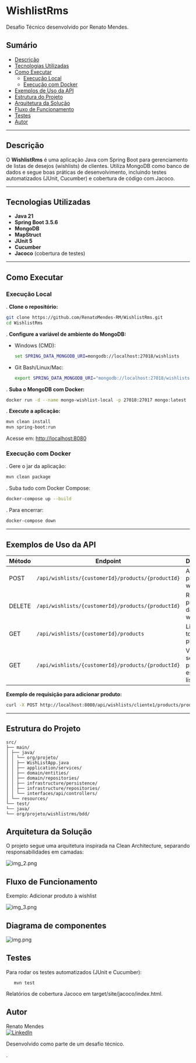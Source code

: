 # WishlistRms

Desafio Técnico desenvolvido por Renato Mendes.

## Sumário

- [Descrição](#descrição)
- [Tecnologias Utilizadas](#tecnologias-utilizadas)
- [Como Executar](#como-executar)
    - [Execução Local](#execução-local)
    - [Execução com Docker](#execução-com-docker)
- [Exemplos de Uso da API](#exemplos-de-uso-da-api)
- [Estrutura do Projeto](#estrutura-do-projeto)
- [Arquitetura da Solução](#arquitetura-da-solução)
- [Fluxo de Funcionamento](#fluxo-de-funcionamento)
- [Testes](#testes)
- [Autor](#autor)

---

## Descrição

O **WishlistRms** é uma aplicação Java com Spring Boot para gerenciamento de listas de desejos (wishlists) de clientes. Utiliza MongoDB como banco de dados e segue boas práticas de desenvolvimento, incluindo testes automatizados (JUnit, Cucumber) e cobertura de código com Jacoco.

---

## Tecnologias Utilizadas

- **Java 21**
- **Spring Boot 3.5.6**
- **MongoDB**
- **MapStruct**
- **JUnit 5**
- **Cucumber**
- **Jacoco** (cobertura de testes)

---

## Como Executar

### Execução Local

. **Clone o repositório:**
   ```bash
   git clone https://github.com/RenatoMendes-RM/WishlistRms.git
   cd WishlistRms
   ```

. **Configure a variável de ambiente do MongoDB:**

- Windows (CMD):
  ```cmd
  set SPRING_DATA_MONGODB_URI=mongodb://localhost:27018/wishlists
  ```
- Git Bash/Linux/Mac:
  ```bash
  export SPRING_DATA_MONGODB_URI="mongodb://localhost:27018/wishlists"
  ```

. **Suba o MongoDB com Docker:**
   ```bash
   docker run -d --name mongo-wishlist-local -p 27018:27017 mongo:latest
   ```

. **Execute a aplicação:**
   ```bash
   mvn clean install
   mvn spring-boot:run
   ```
Acesse em: [http://localhost:8080](http://localhost:8080)

### Execução com Docker

. Gere o jar da aplicação:
   ```bash
   mvn clean package
   ```

. Suba tudo com Docker Compose:
   ```bash
   docker-compose up --build
   ```

. Para encerrar:
   ```bash
   docker-compose down
   ```

---

## Exemplos de Uso da API

| Método | Endpoint                                      | Descrição                        |
|--------|-----------------------------------------------|----------------------------------|
| POST   | `/api/wishlists/{customerId}/products/{productId}` | Adiciona produto à wishlist      |
| DELETE | `/api/wishlists/{customerId}/products/{productId}` | Remove produto da wishlist       |
| GET    | `/api/wishlists/{customerId}/products`        | Lista todos os produtos          |
| GET    | `/api/wishlists/{customerId}/products/{productId}` | Verifica se produto está na lista|

**Exemplo de requisição para adicionar produto:**
```bash
curl -X POST http://localhost:8080/api/wishlists/cliente1/products/produto123
```

---

## Estrutura do Projeto



```
src/
├── main/
│ ├── java/
│ │ └── org/projeto/
│ │ ├── WishListApp.java
│ │ ├── application/services/
│ │ ├── domain/entities/
│ │ ├── domain/repositories/
│ │ ├── infrastructure/persistence/
│ │ ├── infrastructure/repositories/
│ │ └── interfaces/api/controllers/
│ └── resources/
└── test/
└── java/
└── org/projeto/wishlistrms/bdd/
```

## Arquitetura da Solução

O projeto segue uma arquitetura inspirada na Clean Architecture, separando responsabilidades em camadas:


![img_2.png](img_2.png)

## Fluxo de Funcionamento

Exemplo: Adicionar produto à wishlist

![img_3.png](img_3.png)


## Diagrama de componentes
![img.png](img.png)


## Testes

Para rodar os testes automatizados (JUnit e Cucumber):

```
   mvn test
```
Relatórios de cobertura Jacoco em target/site/jacoco/index.html.



## Autor

Renato Mendes  
<a href="https://www.linkedin.com/in/engrenatomendes/" target="_blank">
<img src="https://img.shields.io/badge/-LinkedIn-blue?style=flat-square&logo=linkedin" alt="LinkedIn">
</a>



Desenvolvido como parte de um desafio técnico.


.
